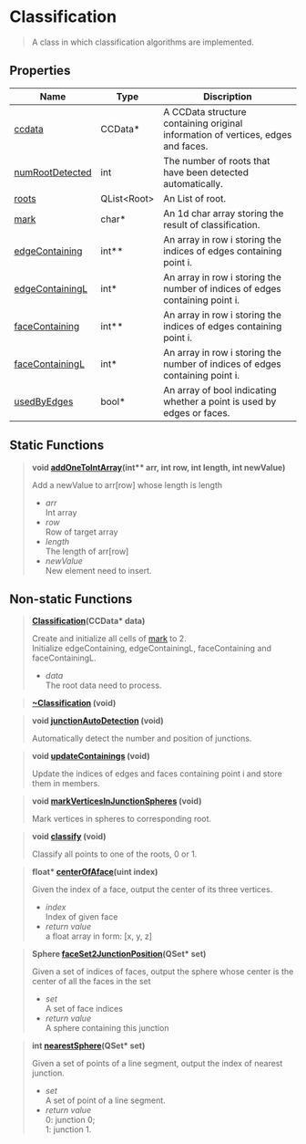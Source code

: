 # Classification
<a id="this"></a>

[Classification]: #this

> A class in which classification algorithms are implemented.

## Properties
[ccdata]: #ccdata
[numRootDetected]: #nord
[roots]: #roots
[mark]: #mk
[edgeContaining]: #ec
[edgeContainingL]: #ecn
[faceContaining]: #fc
[faceContainingL]: #fcn
[usedByEdges]: #ube

| Name                               | Type      | Discription                                |
| ---------------------------------- | --------- | ------------------------------------------ |
| [ccdata]<a id='ccdata'></a> | CCData*    | A CCData structure containing original information of vertices, edges and faces. |
| [numRootDetected]<a id='nord'></a> | int    | The number of roots that have been detected automatically. |
| [roots]<a id='roots'></a> | QList\<Root\>    | An List of root. |
| [mark]<a id='mk'></a> | char*    | An 1d char array storing the result of classification. |
| [edgeContaining]<a id='ec'></a> | int**    | An array in row i storing the indices of edges containing point i. |
| [edgeContainingL]<a id='ecn'></a> | int*    | An array in row i storing the number of indices of edges containing point i. |
| [faceContaining]<a id='fc'></a> | int**    | An array in row i storing the indices of edges containing point i. |
| [faceContainingL]<a id='fcn'></a> | int*    | An array in row i storing the number of indices of edges containing point i. |
| [usedByEdges]<a id='ube'></a> | bool*    | An array of bool indicating whether a point is used by edges or faces. |

## Static Functions
[addOneToIntArray]:#aotia

> <a id='aotia'></a>
> **void [addOneToIntArray](int\*\* arr, int row, int length, int newValue)** 
>   
>   Add a newValue to arr[row] whose length is length
> 
> * *arr*  
>   Int array 
> * *row*  
>   Row of target array
> * *length*  
>   The length of arr[row]
> * *newValue*  
>   New element need to insert.

## Non-static Functions
[Classification]:#classification

> <a id='classification'></a>
> **[Classification](CCData\* data)** 
>   
>   Create and initialize all cells of [mark] to 2.  
>   Initialize edgeContaining, edgeContainingL, faceContaining and faceContainingL.
> 
> * *data*  
>   The root data need to process.  
> 

[~Classification]:#nclassification

> <a id='nclassification'></a>
> **[~Classification] (void)**   

[junctionAutoDetection]:#jad

> <a id='jad'></a>
> **void [junctionAutoDetection] (void)** 
>   
>   Automatically detect the number and position of junctions.



[updateContainings]:#updatecontaining

> <a id='updatecontaining'></a>
> **void [updateContainings] (void)**   
> 
> Update the indices of edges and faces containing point i and store them in members.

[markVerticesInJunctionSpheres]:#mark-in-spheres

><a id='mark-in-spheres'></a>
> **void [markVerticesInJunctionSpheres] (void)**  
> 
> Mark vertices in spheres to corresponding root.
> 

[classify]:#clsf

><a id='clsf'></a>
> **void [classify] (void)**  
> 
> Classify all points to one of the roots, 0 or 1.

[centerOfAface]:#coaf
> <a id='coaf'></a>
> **float\* [centerOfAface](uint index)** 
>   
>   Given the index of a face, output the center of its three vertices.
> 
> * *index*  
>   Index of given face 
> * *return value*  
>   a float array in form: [x, y, z]

[faceSet2JunctionPosition]:#fs2jp
> <a id='fs2jp'></a>
> **Sphere [faceSet2JunctionPosition](QSet<uint>\* set)** 
>   
>   Given a set of indices of faces, output the sphere whose center is the center of all the faces in the set
> 
> * *set*  
>   A set of face indices
> * *return value*  
>   A sphere containing this junction

[nearestSphere]:#ns
> <a id='ns'></a>
> **int [nearestSphere](QSet<uint>\* set)** 
>   
>   Given a set of points of a line segment, output the index of nearest junction.
> 
> * *set*  
>   A set of point of a line segment.
> * *return value*  
>   0: junction 0;  
>   1: junction 1.
